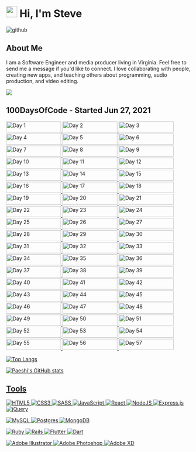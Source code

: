 # <img src="https://emojis.slackmojis.com/emojis/images/1531849430/4246/blob-sunglasses.gif?1531849430" width="30"/> Hi, I'm Steve

![github](https://user-images.githubusercontent.com/73855474/118028209-d21f4980-b330-11eb-86f8-c9cf7cd83989.png)

## About Me

I am a Software Engineer and media producer living in Virginia. Feel free to send me a message if you'd like to connect. I love collaborating with people, creating new apps, and teaching others about programming, audio production, and video editing.

[<img src="https://img.shields.io/badge/linkedin-%230077B5.svg?&style=for-the-badge&logo=linkedin&logoColor=white" />](https://www.linkedin.com/in/stevepae/)

## 100DaysOfCode - Started Jun 27, 2021

<a href="https://paeshi.github.io/day1-floating-particles/"><img alt="Day 1" src="https://img.shields.io/badge/-Day 01: Particles-3b5bad?style=for-the-badge&logo=day" height=30 width=150/>
<a href="https://paeshi.github.io/day2-mousetrails/"><img alt="Day 2" src="https://img.shields.io/badge/-Day 02: Mousetrails-2d4175?style=for-the-badge&logo=day" height=30 width=150/>
<a href="https://paeshi.github.io/day3-slider/"><img alt="Day 3" src="https://img.shields.io/badge/-Day 03: Swiper Slider-3b5bad?style=for-the-badge&logo=day" height=30 width=150/>
<a href="https://reusablereact.netlify.app/"><img alt="Day 4" src="https://img.shields.io/badge/-Day 04: Reusable React-2d4175?style=for-the-badge&logo=day" height=30 width=150/>
<a href="https://paeshi.github.io/day05_jokeAPI/"><img alt="Day 5" src="https://img.shields.io/badge/-Day 05: Programming Humor-3b5bad?style=for-the-badge&logo=day" height=30 width=150/>
<a href="https://react-parallax1.netlify.app"><img alt="Day 6" src="https://img.shields.io/badge/-Day 06: React Parallax1-2d4175?style=for-the-badge&logo=day" height=30 width=150/>
<a href="https://paeshi.github.io/day07_animated_icons/"><img alt="Day 7" src="https://img.shields.io/badge/-Day 07: Animated Icons-3b5bad?style=for-the-badge&logo=day" height=30 width=150/>
<a href="https://paeshi.github.io/Day08_css_scroll_effect/
"><img alt="Day 8" src="https://img.shields.io/badge/-Day 08: CSS Scroll Effect-2d4175?style=for-the-badge&logo=day" height=30 width=150/>
<a href="https://paeshi.github.io/day09_granim/
"><img alt="Day 9" src="https://img.shields.io/badge/-Day 09: Granim Gradients-3b5bad?style=for-the-badge&logo=day" height=30 width=150/>
<a href="https://day10-nextjs-blog.vercel.app/
"><img alt="Day 10" src="https://img.shields.io/badge/-Day 10: Nextjs Blog-2d4175?style=for-the-badge&logo=day" height=30 width=150/>
<a href="https://paeshi.github.io/day11_color_flipper1/
"><img alt="Day 11" src="https://img.shields.io/badge/-Day 11: Color Flipper1-3b5bad?style=for-the-badge&logo=day" height=30 width=150/>
<a href="https://paeshi.github.io/day12_canvas_draw/
"><img alt="Day 12" src="https://img.shields.io/badge/-Day 12: Canvas Draw-2d4175?style=for-the-badge&logo=day" height=30 width=150/>
<a href="https://paeshi.github.io/day13_speech_synthesis/
"><img alt="Day 13" src="https://img.shields.io/badge/-Day 13: Speech Synthesis-3b5bad?style=for-the-badge&logo=day" height=30 width=150/>
<a href="https://paeshi.github.io/day14_css_masonry_grid/
"><img alt="Day 14" src="https://img.shields.io/badge/-Day 14: Masonry Grid CSS-2d4175?style=for-the-badge&logo=day" height=30 width=150/>
<a href="https://paeshi.github.io/day15_javascript_clock/
"><img alt="Day 15" src="https://img.shields.io/badge/-Day 15: Javascript Clock-3b5bad?style=for-the-badge&logo=day" height=30 width=150/>
<a href="https://paeshi.github.io/day16_rgb_generator/
"><img alt="Day 16" src="https://img.shields.io/badge/-Day 16: RGB Generator-2d4175?style=for-the-badge&logo=day" height=30 width=150/>
<a href="https://replit.com/@stevepae/Higher-Order-Functions#index.js
"><img alt="Day 17" src="https://img.shields.io/badge/-Day 17: Higher Order Functions-3b5bad?style=for-the-badge&logo=day" height=30 width=150/>
<a href="https://replit.com/@stevepae/Regex#index.js
"><img alt="Day 18" src="https://img.shields.io/badge/-Day 18: Regular Expressions-2d4175?style=for-the-badge&logo=day" height=30 width=150/>
<a href="https://paeshi.github.io/day19_css_animation/
"><img alt="Day 19" src="https://img.shields.io/badge/-Day 19: CSS Animation-3b5bad?style=for-the-badge&logo=day" height=30 width=150/>
<a href="https://paeshi.github.io/day20_svg_background/
"><img alt="Day 20" src="https://img.shields.io/badge/-Day 20: SVG Wave-2d4175?style=for-the-badge&logo=day" height=30 width=150/>
<a href="https://replit.com/@stevepae/Day21AsynchronousJavascript#index.js
"><img alt="Day 21" src="https://img.shields.io/badge/-Day 21: Async/Await-3b5bad?style=for-the-badge&logo=day" height=30 width=150/>
<a href="https://codesandbox.io/s/vanilla-n3bbn
"><img alt="Day 22" src="https://img.shields.io/badge/-Day 22: Grid Practice-2d4175?style=for-the-badge&logo=day" height=30 width=150/>
<a href="https://codesandbox.io/s/loving-breeze-fp82c?file=/src/index.js
"><img alt="Day 23" src="https://img.shields.io/badge/-Day 23: Glassmorphism-3b5bad?style=for-the-badge&logo=day" height=30 width=150/>
<a href="https://paeshi.github.io/day24_bootstrap_components/
"><img alt="Day 24" src="https://img.shields.io/badge/-Day 24: Bootstrap-2d4175?style=for-the-badge&logo=day" height=30 width=150/>
<a href="https://paeshi.github.io/day25_ripple_effect/
"><img alt="Day 25" src="https://img.shields.io/badge/-Day 25: Ripple Effect-3b5bad?style=for-the-badge&logo=day" height=30 width=150/>
<a href="https://paeshi.github.io/day26_profile_card/
"><img alt="Day 26" src="https://img.shields.io/badge/-Day 26: Profile Card-2d4175?style=for-the-badge&logo=day" height=30 width=150/>
<a href="https://paeshi.github.io/day27_w3_schools/
"><img alt="Day 27" src="https://img.shields.io/badge/-Day 27: W3 Schools-3b5bad?style=for-the-badge&logo=day" height=30 width=150/>
<a href="https://paeshi.github.io/day28_mouseover/
"><img alt="Day 28" src="https://img.shields.io/badge/-Day 28: Mouseover-2d4175?style=for-the-badge&logo=day" height=30 width=150/>
<a href="https://react-scrolltrigger-example.netlify.app/
"><img alt="Day 29" src="https://img.shields.io/badge/-Day 29: React Scrolltrigger-3b5bad?style=for-the-badge&logo=day" height=30 width=150/>
<a href="https://paeshi.github.io/day30_animated_cards/
"><img alt="Day 30" src="https://img.shields.io/badge/-Day 30: Animated Cards-2d4175?style=for-the-badge&logo=day" height=30 width=150/>
<a href="https://paeshi.github.io/day31_counter_app/
"><img alt="Day 31" src="https://img.shields.io/badge/-Day 31: Counter App-3b5bad?style=for-the-badge&logo=day" height=30 width=150/>
<a href="https://expense-tracker-100-react.netlify.app/
"><img alt="Day 32" src="https://img.shields.io/badge/-Day 32: React Expense Tracker-2d4175?style=for-the-badge&logo=day" height=30 width=150/>
<a href="https://paeshi.github.io/day33_image_filters/
"><img alt="Day 33" src="https://img.shields.io/badge/-Day 33: Image Filters-3b5bad?style=for-the-badge&logo=day" height=30 width=150/>
<a href="https://replit.com/@stevepae/Regex#index.js
"><img alt="Day 34" src="https://img.shields.io/badge/-Day 34: Regex Cont'd-2d4175?style=for-the-badge&logo=day" height=30 width=150/>
<a href="javascript:alert('Waiting to be deployed')
"><img alt="Day 35" src="https://img.shields.io/badge/-Day 35: Gatsby Site-3b5bad?style=for-the-badge&logo=day" height=30 width=150/>
<a href="https://music-quotes.herokuapp.com/quotes
"><img alt="Day 36" src="https://img.shields.io/badge/-Day 36: Music Quotes API-2d4175?style=for-the-badge&logo=day" height=30 width=150/>
<a href="https://cheeseburger-svg.netlify.app/
"><img alt="Day 37" src="https://img.shields.io/badge/-Day 37: Creating SVGs-3b5bad?style=for-the-badge&logo=day" height=30 width=150/>
<a href="https://paeshi.github.io/day38_styling_form/
"><img alt="Day 38" src="https://img.shields.io/badge/-Day 38: Styling A Form-2d4175?style=for-the-badge&logo=day" height=30 width=150/>
<a href="https://replit.com/@stevepae/Data-Structures-and-Algorithms
"><img alt="Day 39" src="https://img.shields.io/badge/-Day 39: DS and Algorithms-3b5bad?style=for-the-badge&logo=day" height=30 width=150/>
<a href="https://paeshi.github.io/day40_threejs/
"><img alt="Day 40" src="https://img.shields.io/badge/-Day 40: Three.js-2d4175?style=for-the-badge&logo=day" height=30 width=150/>
<a href="https://paeshi-react-pokemon.netlify.app
"><img alt="Day 41" src="https://img.shields.io/badge/-Day 41: React Axios-3b5bad?style=for-the-badge&logo=day" height=30 width=150/>
<a href="https://paeshi-react-giphy.netlify.app/
"><img alt="Day 42" src="https://img.shields.io/badge/-Day 42: React Giphy-2d4175?style=for-the-badge&logo=day" height=30 width=150/>
<a href="https://paeshi.github.io/day43_neumorphic_login/
"><img alt="Day 43" src="https://img.shields.io/badge/-Day 43: Neumorphic Login-3b5bad?style=for-the-badge&logo=day" height=30 width=150/>
<a href="https://paeshi-react-search.netlify.app/
"><img alt="Day 44" src="https://img.shields.io/badge/-Day 44: React Search-2d4175?style=for-the-badge&logo=day" height=30 width=150/>
<a href="https://replit.com/@stevepae/JavascriptProblems#index.js
"><img alt="Day 45" src="https://img.shields.io/badge/-Day 45: Javascript Problems-3b5bad?style=for-the-badge&logo=day" height=30 width=150/>
<a href="https://paeshi-react-food.netlify.app/
"><img alt="Day 46" src="https://img.shields.io/badge/-Day 46: React Foods-2d4175?style=for-the-badge&logo=day" height=30 width=150/>
<a href="https://paeshi.github.io/day47_todo_list_js/
"><img alt="Day 47" src="https://img.shields.io/badge/-Day 47: Daily List-3b5bad?style=for-the-badge&logo=day" height=30 width=150/>
<a href="https://paeshi.github.io/day48_button_effects/
"><img alt="Day 48" src="https://img.shields.io/badge/-Day 48: Button Effects-2d4175?style=for-the-badge&logo=day" height=30 width=150/>
<a href="https://paeshi-react-scroll-indicator.netlify.app/
"><img alt="Day 49" src="https://img.shields.io/badge/-Day 49: React Scroll Indicator-3b5bad?style=for-the-badge&logo=day" height=30 width=150/>
<a href="https://paeshi-styled-components.netlify.app/
"><img alt="Day 50" src="https://img.shields.io/badge/-Day 50: React Styled Components-2d4175?style=for-the-badge&logo=day" height=30 width=150/>
<a href="https://paeshi.github.io/day51_jquery_clone/
"><img alt="Day 51" src="https://img.shields.io/badge/-Day 51: jQuery in JS-3b5bad?style=for-the-badge&logo=day" height=30 width=150/>
<a href="https://paeshi-react-quotes.netlify.app/
"><img alt="Day 52" src="https://img.shields.io/badge/-Day 52: React Quote Generator-2d4175?style=for-the-badge&logo=day" height=30 width=150/>
<a href="https://paeshi-react-accordion-nba.netlify.app/
"><img alt="Day 53" src="https://img.shields.io/badge/-Day 53: React Accordion-3b5bad?style=for-the-badge&logo=day" height=30 width=150/>
<a href="https://paeshi.github.io/day54_waves_and_blobs/
"><img alt="Day 54" src="https://img.shields.io/badge/-Day 54: Waves and Blobs-2d4175?style=for-the-badge&logo=day" height=30 width=150/>
<a href="https://paeshi-cat-facts.netlify.app/
"><img alt="Day 55" src="https://img.shields.io/badge/-Day 55: React Fetch-3b5bad?style=for-the-badge&logo=day" height=30 width=150/>
<a href="https://paeshi-react-router.netlify.app/
"><img alt="Day 56" src="https://img.shields.io/badge/-Day 56: React Router-2d4175?style=for-the-badge&logo=day" height=30 width=150/>
<a href="https://paeshi-react-canvas.netlify.app/
"><img alt="Day 57" src="https://img.shields.io/badge/-Day 57: React Canvas-3b5bad?style=for-the-badge&logo=day" height=30 width=150/>

![Top Langs](https://github-readme-stats.vercel.app/api/top-langs/?username=paeshi&layout=compact&theme=dark)

![Paeshi's GitHub stats](https://github-readme-stats.vercel.app/api?username=paeshi&show_icons=true&theme=dark)

## Tools

<p><img alt="HTML5" src="https://img.shields.io/badge/html5-%23E34F26.svg?style=for-the-badge&logo=html5&logoColor=white"/>
<img alt="CSS3" src="https://img.shields.io/badge/css3-%231572B6.svg?style=for-the-badge&logo=css3&logoColor=white"/>
<img alt="SASS" src="https://img.shields.io/badge/SASS-hotpink.svg?style=for-the-badge&logo=SASS&logoColor=white"/>
<img alt="JavaScript" src="https://img.shields.io/badge/javascript-%23323330.svg?style=for-the-badge&logo=javascript&logoColor=%23F7DF1E"/>
<img alt="React" src="https://img.shields.io/badge/react-%2320232a.svg?style=for-the-badge&logo=react&logoColor=%2361DAFB"/>
<img alt="NodeJS" src="https://img.shields.io/badge/node.js-%2343853D.svg?style=for-the-badge&logo=node-dot-js&logoColor=white"/>
<img alt="Express.js" src="https://img.shields.io/badge/express.js-%23404d59.svg?style=for-the-badge&logo=express&logoColor=%2361DAFB"/>
<img alt="jQuery" src="https://img.shields.io/badge/jquery-%230769AD.svg?style=for-the-badge&logo=jquery&logoColor=white"/></p>
<p><img alt="MySQL" src="https://img.shields.io/badge/mysql-%2300f.svg?style=for-the-badge&logo=mysql&logoColor=white"/>
<img alt="Postgres" src ="https://img.shields.io/badge/postgres-%23316192.svg?style=for-the-badge&logo=postgresql&logoColor=white"/>
<img alt="MongoDB" src ="https://img.shields.io/badge/MongoDB-%234ea94b.svg?style=for-the-badge&logo=mongodb&logoColor=white"/></p>
<p>
<img alt="Ruby" src="https://img.shields.io/badge/ruby-%23CC342D.svg?style=for-the-badge&logo=ruby&logoColor=white"/>
<img alt="Rails" src="https://img.shields.io/badge/rails-%23CC0000.svg?style=for-the-badge&logo=ruby-on-rails&logoColor=white"/>
<img alt="Flutter" src="https://img.shields.io/badge/Flutter-%2302569B.svg?style=for-the-badge&logo=Flutter&logoColor=white" />
<img alt="Dart" src="https://img.shields.io/badge/dart-%230175C2.svg?style=for-the-badge&logo=dart&logoColor=white"/></p>
<p>
<img alt="Adobe Illustrator" src="https://img.shields.io/badge/adobeillustrator-%23FF9A00.svg?style=for-the-badge&logo=adobeillustrator&logoColor=white"/>
<img alt="Adobe Photoshop" src="https://img.shields.io/badge/adobephotoshop-%2331A8FF.svg?style=for-the-badge&logo=adobephotoshop&logoColor=white"/>
<img alt="Adobe XD" src="https://img.shields.io/badge/adobexd-%23FF26BE.svg?style=for-the-badge&logo=adobexd&logoColor=white"/></p>

